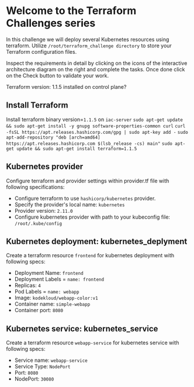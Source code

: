 # Welcome to the Terraform Challenges series

In this challenge we will deploy several Kubernetes resources using terraform. Utilize `/root/terraform_challenge directory` to store your Terraform configuration files.

Inspect the requirements in detail by clicking on the icons of the interactive architecture diagram on the right and complete the tasks. Once done click on the Check button to validate your work.

Terraform version: 1.1.5 installed on control plane?

## Install Terraform

Install terraform binary version=`1.1.5` on `iac-server`
`sudo apt-get update && sudo apt-get install -y gnupg software-properties-common curl`
`curl -fsSL https://apt.releases.hashicorp.com/gpg | sudo apt-key add -`
`sudo apt-add-repository "deb [arch=amd64] https://apt.releases.hashicorp.com $(lsb_release -cs) main"`
`sudo apt-get update && sudo apt-get install terraform=1.1.5`

## Kubernetes provider

Configure terraform and provider settings within provider.tf file with following specifications:

- Configure terraform to use `hashicorp/kubernetes` provider.
- Specify the provider's local name: `kubernetes`
- Provider version: `2.11.0`
- Configure kubernetes provider with path to your kubeconfig file: `/root/.kube/config`

## Kubernetes deployment: kubernetes_deplyment

Create a terraform resource `frontend` for kubernetes deployment with following specs:

- Deployment Name: `frontend`
- Deployment Labels = `name: frontend`
- Replicas: `4`
- Pod Labels = `name: webapp`
- Image: `kodekloud/webapp-color:v1`
- Container name: `simple-webapp`
- Container port: `8080`

## Kubernetes service: kubernetes_service

Create a terraform resource `webapp-service` for kubernetes service with following specs:

- Service name: `webapp-service`
- Service Type: `NodePort`
- Port: `8080`
- NodePort: `30080`
